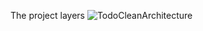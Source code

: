 The project layers
![TodoCleanArchitecture](https://github.com/jackboy14/TodoCleanArchitecture/assets/104280564/89b95d33-3cba-4836-bd21-174e6f5167c0)
